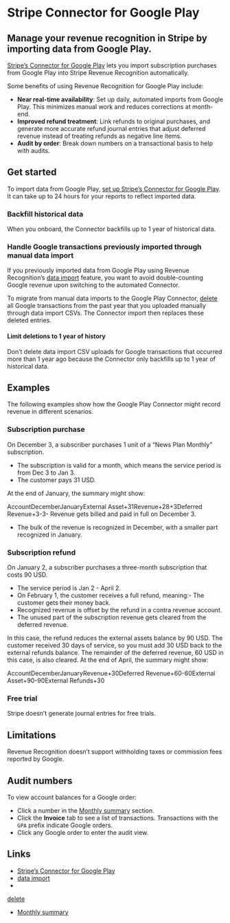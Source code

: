 # Stripe Connector for Google Play

## Manage your revenue recognition in Stripe by importing data from Google Play.

[Stripe’s Connector for Google
Play](https://docs.stripe.com/stripe-data/import-external-data/connectors/google-play)
lets you import subscription purchases from Google Play into Stripe Revenue
Recognition automatically.

Some benefits of using Revenue Recognition for Google Play include:

- **Near real-time availability**: Set up daily, automated imports from Google
Play. This minimizes manual work and reduces corrections at month-end.
- **Improved refund treatment**: Link refunds to original purchases, and
generate more accurate refund journal entries that adjust deferred revenue
instead of treating refunds as negative line items.
- **Audit by order**: Break down numbers on a transactional basis to help with
audits.

## Get started

To import data from Google Play, [set up Stripe’s Connector for Google
Play](https://docs.stripe.com/stripe-data/import-external-data/connectors/google-play).
It can take up to 24 hours for your reports to reflect imported data.

### Backfill historical data

When you onboard, the Connector backfills up to 1 year of historical data.

### Handle Google transactions previously imported through manual data import

If you previously imported data from Google Play using Revenue Recognition’s
[data
import](https://docs.stripe.com/revenue-recognition/data-import#general-import)
feature, you want to avoid double-counting Google revenue upon switching to the
automated Connector.

To migrate from manual data imports to the Google Play Connector,
[delete](https://docs.stripe.com/revenue-recognition/data-import/manage-imported-data#transactions-deletion)
all Google transactions from the past year that you uploaded manually through
data import CSVs. The Connector import then replaces these deleted entries.

#### Limit deletions to 1 year of history

Don’t delete data import CSV uploads for Google transactions that occurred more
than 1 year ago because the Connector only backfills up to 1 year of historical
data.

## Examples

The following examples show how the Google Play Connector might record revenue
in different scenarios.

### Subscription purchase

On December 3, a subscriber purchases 1 unit of a “News Plan Monthly”
subscription.

- The subscription is valid for a month, which means the service period is from
Dec 3 to Jan 3.
- The customer pays 31 USD.

At the end of January, the summary might show:

AccountDecemberJanuaryExternal Asset+31Revenue+28+3Deferred Revenue+3-3- Revenue
gets billed and paid in full on December 3.
- The bulk of the revenue is recognized in December, with a smaller part
recognized in January.

### Subscription refund

On January 2, a subscriber purchases a three-month subscription that costs 90
USD.

- The service period is Jan 2 - April 2.
- On February 1, the customer receives a full refund, meaning:- The customer
gets their money back.
- Recognized revenue is offset by the refund in a contra revenue account.
- The unused part of the subscription revenue gets cleared from the deferred
revenue.

In this case, the refund reduces the external assets balance by 90 USD. The
customer received 30 days of service, so you must add 30 USD back to the
external refunds balance. The remainder of the deferred revenue, 60 USD in this
case, is also cleared. At the end of April, the summary might show:

AccountDecemberJanuaryRevenue+30Deferred Revenue+60-60External
Asset+90-90External Refunds+30
### Free trial

Stripe doesn’t generate journal entries for free trials.

## Limitations

Revenue Recognition doesn’t support withholding taxes or commission fees
reported by Google.

## Audit numbers

To view account balances for a Google order:

- Click a number in the [Monthly
summary](https://docs.stripe.com/revenue-recognition/reports/monthly-summary)
section.
- Click the **Invoice** tab to see a list of transactions. Transactions with the
`GPA` prefix indicate Google orders.
- Click any Google order to enter the audit view.

## Links

- [Stripe’s Connector for Google
Play](https://docs.stripe.com/stripe-data/import-external-data/connectors/google-play)
- [data
import](https://docs.stripe.com/revenue-recognition/data-import#general-import)
-
[delete](https://docs.stripe.com/revenue-recognition/data-import/manage-imported-data#transactions-deletion)
- [Monthly
summary](https://docs.stripe.com/revenue-recognition/reports/monthly-summary)